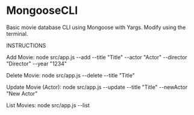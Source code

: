 # MongooseCLI

Basic movie database CLI using Mongoose with Yargs.
Modify using the terminal.

INSTRUCTIONS

Add Movie: node src/app.js --add --title "Title" --actor "Actor" --director "Director" --year "1234"

Delete Movie: node src/app.js --delete --title "Title"

Update Movie (Actor): node src/app.js --update --title "Title" --newActor "New Actor"

List Movies: node src/app.js --list
